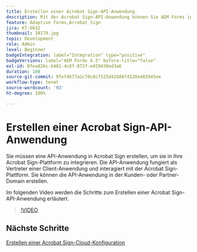 ```yaml
---
title: Erstellen einer Acrobat Sign-API-Anwendung
description: Mit der Acrobat Sign-API-Anwendung können Sie AEM Forms in Acrobat Sign integrieren.
feature: Adaptive Forms,Acrobat Sign
jira: KT-6032
thumbnail: 38178.jpg
topic: Development
role: Admin
level: Beginner
badgeIntegration: label="Integration" type="positive"
badgeVersions: label="AEM Forms 6.5" before-title="false"
exl-id: 0fea826c-b481-4c8f-872f-e429430ed3a6
duration: 108
source-git-commit: 9fef4b77a2c70c8cf525d42686f4120e481945ee
workflow-type: tm+mt
source-wordcount: '93'
ht-degree: 100%

---
```


# Erstellen einer Acrobat Sign-API-Anwendung

Sie müssen eine API-Anwendung in Acrobat Sign erstellen, um sie in Ihre Acrobat Sign-Plattform zu integrieren. Die API-Anwendung fungiert als Vertreter einer Client-Anwendung und interagiert mit der Acrobat Sign-Plattform. Sie können die API-Anwendung in der Kunden- oder Partner-Domain erstellen.

Im folgenden Video werden die Schritte zum Erstellen einer Acrobat Sign-API-Anwendung erläutert.

>[!VIDEO](https://video.tv.adobe.com/v/38178?quality=12&learn=on)

## Nächste Schritte

[Erstellen einer Acrobat Sign-Cloud-Konfiguration](./create-adobe-sign-cloud-configuration.md)